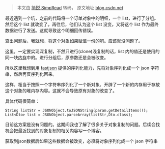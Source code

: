 > 本文由 [简悦 SimpRead](http://ksria.com/simpread/) 转码， 原文地址 [blog.csdn.net](https://blog.csdn.net/qq_34083066/article/details/90901456)

最近遇到一个坑，之前的代码将一个订单对象中的明细，一个 list，进行了分组。然后这个 list 就改变了。再往后，他们认为这个 list 没变，又将这个 list 作为最终数据进行了发送。这就导致这个明细回传错误。

查出问题后，我就想，将这个对象如果赋值一份的吧。应该就没问题了。

这里，一定要实现深复制，不然只进行(clone)浅复制的话，list 内的值还是使用的同一块[内存](https://so.csdn.net/so/search?q=%E5%86%85%E5%AD%98&spm=1001.2101.3001.7020)中的。进行分组后，原参数还是会被改变。

所以这里我想到用 [fastjson](https://so.csdn.net/so/search?q=fastjson&spm=1001.2101.3001.7020) 提供的序列化能力，先将对象序列化成一个 json 字符串，然后再反序列化回来。

这样，相当于按照一个字符串序列化了一个新对象，开辟了一个新的内存用于存放这个对象的堆内存内容。这就不会导致原有对象的改变了。

具体代码很简单：

```
String listStr = JSONObject.toJSONString(param.getDetailItems());
List<Dto> list = JSONObject.parseArray(listStr,Dto.class);
```

目前这方案是没有问题的。这期间我也了解了很多关于对象复制的问题。后续会找机会把最近找到的对象复制的相关内容写一个博客。

获取到json数据后如果这些数据会被改变，必须将对象序列化成一个 json 字符串
